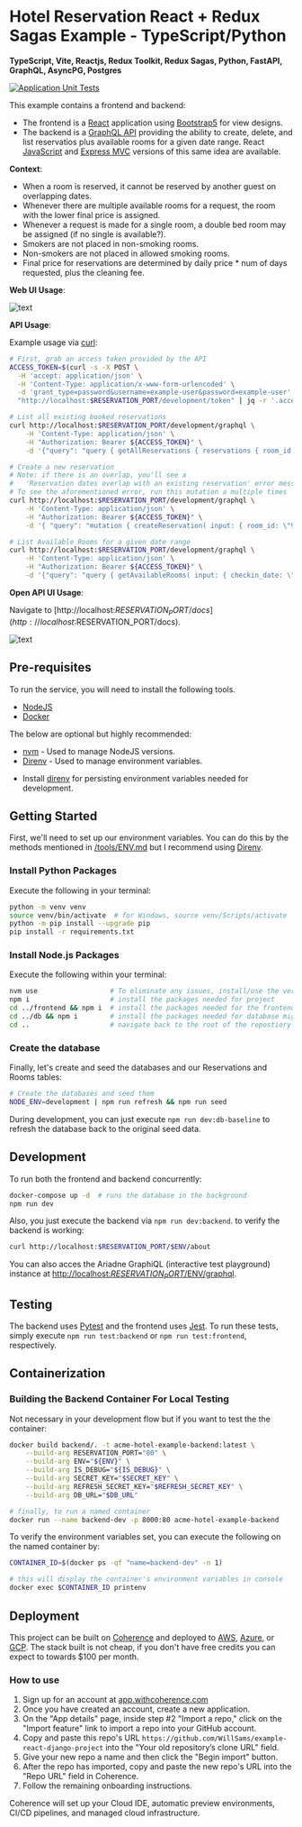 # Hotel Reservation React + Redux Sagas Example - TypeScript/Python

**TypeScript, Vite, Reactjs, Redux Toolkit, Redux Sagas, Python, FastAPI, GraphQL, AsyncPG, Postgres**

[![Application Unit Tests](https://github.com/WillSams/example-ts-react-with-python/actions/workflows/pr-validate.yml/badge.svg)](https://github.com/WillSams/example-ts-react-with-python/actions/workflows/pr-validate.yml)

This example contains a frontend and backend:

- The frontend is a [React](https://react.dev) application using [Bootstrap5](https://getbootstrap.com/docs/5.0/getting-started/introduction/) for view designs.
- The backend is a [GraphQL API](https://graphql.org) providing the ability to create, delete, and list reservatios plus available rooms for a given date range.
React [JavaScript](https://github.com/WillSams/example-js-react-with-python) and [Express MVC](https://github.com/WillSams/example-mvc-expressjs-with-python) versions of this same idea are available.

**Context**:

* When a room is reserved, it cannot be reserved by another guest on overlapping dates.
* Whenever there are multiple available rooms for a request, the room with the lower final price is assigned.
* Whenever a request is made for a single room, a double bed room may be assigned (if no single is available?).
* Smokers are not placed in non-smoking rooms.
* Non-smokers are not placed in allowed smoking rooms.
* Final price for reservations are determined by daily price * num of days requested, plus the cleaning fee.

**Web UI Usage**:

![text](images/home-example.png)

**API Usage**:

Example usage via [curl](https://curl.se/download.html):

```bash
# First, grab an access token provided by the API
ACCESS_TOKEN=$(curl -s -X POST \
  -H 'accept: application/json' \
  -H 'Content-Type: application/x-www-form-urlencoded' \
  -d 'grant_type=password&username=example-user&password=example-user' \
  "http://localhost:$RESERVATION_PORT/development/token" | jq -r '.access_token')

# List all existing booked reservations
curl http://localhost:$RESERVATION_PORT/development/graphql \
    -H 'Content-Type: application/json' \
    -H "Authorization: Bearer ${ACCESS_TOKEN}" \
    -d '{"query": "query { getAllReservations { reservations { room_id checkin_date checkout_date  } } }"}'

# Create a new reservation
# Note: if there is an overlap, you'll see a 
#   'Reservation dates overlap with an existing reservation' error message
# To see the aforementioned error, run this mutation a multiple times
curl http://localhost:$RESERVATION_PORT/development/graphql \
    -H 'Content-Type: application/json' \
    -H "Authorization: Bearer ${ACCESS_TOKEN}" \
    -d '{ "query": "mutation { createReservation( input: { room_id: \"91754a14-4885-4200-a052-e4042431ffb8\", checkin_date: \"2023-12-31\", checkout_date: \"2024-01-02\"  }) { success errors reservation { id room_id checkin_date checkout_date total_charge } } }" }'

# List Available Rooms for a given date range
curl http://localhost:$RESERVATION_PORT/development/graphql \
    -H 'Content-Type: application/json' \
    -H "Authorization: Bearer ${ACCESS_TOKEN}" \
    -d '{"query": "query { getAvailableRooms( input: { checkin_date: \"2023-12-31\", checkout_date: \"2024-01-02\" }) { success errors rooms { id num_beds allow_smoking daily_rate cleaning_fee } } }" }'
```

**Open API UI Usage**:

Navigate to [http://localhost:$RESERVATION_PORT/docs](http://localhost:$RESERVATION_PORT/docs).

![text](./frontend/public/img/openapi_example.png)

## Pre-requisites

To run the service, you will need to install the following tools.

* [NodeJS](https://nodejs.org/en/)
* [Docker](https://www.docker.com/)

The below are optional but highly recommended:

* [nvm](https://github.com/nvm-sh/nvm) - Used to manage NodeJS versions.
* [Direnv](https://direnv.net/) - Used to manage environment variables.
- Install [direnv](https://direnv.net) for persisting environment variables needed for development.

## Getting Started

First, we'll need to set up our environment variables.  You can do this by the methods mentioned in [/tools/ENV.md](./tools/ENV.md) but I recommend using [Direnv](https://direnv.net/).

### Install Python Packages

Execute the following in your terminal:

```bash
python -m venv venv
source venv/bin/activate  # for Windows, source venv/Scripts/activate
python -m pip install --upgrade pip
pip install -r requirements.txt
```

### Install Node.js Packages

Execute the following within your terminal:

```bash
nvm use                  # To eliminate any issues, install/use the version listed in .nvmrc. 
npm i                    # install the packages needed for project
cd ../frontend && npm i  # install the packages needed for the frontend
cd ../db && npm i        # install the packages needed for database migrations
cd ..                    # navigate back to the root of the repostiory
```

### Create the database

Finally, let's create and seed the databases and our Reservations and Rooms tables:

```bash
# Create the databases and seed them
NODE_ENV=development | npm run refresh && npm run seed
```

During development, you can just execute `npm run dev:db-baseline` to refresh the database back to the original seed data.

## Development

To run both the frontend and backend concurrently:

```bash
docker-compose up -d  # runs the database in the background
npm run dev
```

Also, you just execute the backend via `npm run dev:backend`.  to verify the backend is working:

```bash
curl http://localhost:$RESERVATION_PORT/$ENV/about
```

You can also acces the Ariadne GraphiQL (interactive test playground) instance at [http://localhost:$RESERVATION_PORT/$ENV/graphql](http://localhost:$PLAYGROUND_PORT/$ENV/graphql).  

## Testing

The backend uses [Pytest](https://docs.pytest.org) and the frontend uses [Jest](https://jestjs.io/).  To run these tests, simply execute `npm run test:backend` or `npm run test:frontend`, respectively.

## Containerization

### Building the Backend Container For Local Testing

Not necessary in your development flow but if you want to test the the container:

```bash
docker build backend/. -t acme-hotel-example-backend:latest \
    --build-arg RESERVATION_PORT="80" \
    --build-arg ENV="${ENV}" \
    --build-arg IS_DEBUG="${IS_DEBUG}" \
    --build-arg SECRET_KEY="$SECRET_KEY" \
    --build-arg REFRESH_SECRET_KEY="$REFRESH_SECRET_KEY" \
    --build-arg DB_URL="$DB_URL"

# finally, to run a named container
docker run --name backend-dev -p 8000:80 acme-hotel-example-backend
```

To verify the environment variables set, you can execute the following on the named container by:

```bash
CONTAINER_ID=$(docker ps -qf "name=backend-dev" -n 1)

# this will display the container's environment variables in console
docker exec $CONTAINER_ID printenv   
```

## Deployment

This project can be built on [Coherence](withcoherence.com) and deployed to [AWS](), [Azure](), or [GCP]().  The stack built is not cheap, if you don't have free credits you can expect to towards $100 per month.

### How to use

1. Sign up for an account at [app.withcoherence.com](https://app.withcoherence.com/)
2. Once you have created an account, create a new application.
3. On the "App details" page, inside step #2 "Import a repo," click on the "Import feature" link to import a repo into your GitHub account.
4. Copy and paste this repo's URL `https://github.com/WillSams/example-react-django-project` into the "Your old repository’s clone URL" field.
5. Give your new repo a name and then click the "Begin import" button.
6. After the repo has imported, copy and paste the new repo's URL into the "Repo URL" field in Coherence.
7. Follow the remaining onboarding instructions.

Coherence will set up your Cloud IDE, automatic preview environments, CI/CD pipelines, and managed cloud infrastructure.
